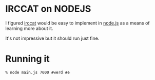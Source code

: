 IRCCAT on NODEJS
================
I figured [irccat][irccat] would be easy to implement in [node.js][node] as a means of learning more about it.

It's not impressive but it should run just fine.

Running it
==========

    % node main.js 7000 #werd #e

[node]: http://nodejs.org
[irccat]: http://github.com/webs/irccat
